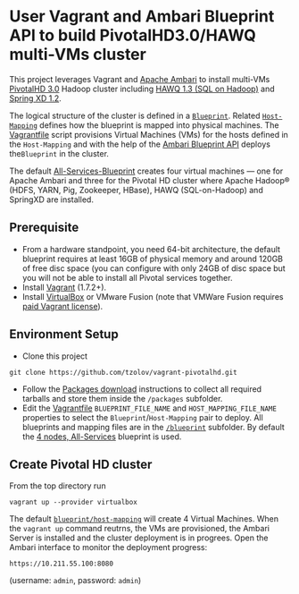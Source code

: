 User Vagrant and Ambari Blueprint API to build PivotalHD3.0/HAWQ multi-VMs cluster
=================
This project leverages Vagrant and [Apache Ambari](https://ambari.apache.org/) to install multi-VMs [PivotalHD 3.0](http://pivotal.io/big-data/pivotal-hd) Hadoop cluster including [HAWQ 1.3 (SQL on Hadoop)](http://pivotal.io/big-data/pivotal-hawq) and [Spring XD 1.2](http://projects.spring.io/spring-xd/).

The logical structure of the cluster is defined in a [`Blueprint`](blueprints). Related [`Host-Mapping`](blueprints) defines how the blueprint is mapped into physical machines. The [Vagrantfile](Vagrantfile) script provisions Virtual Machines (VMs) for the hosts defined in the `Host-Mapping` and with the help of the [Ambari Blueprint API](https://cwiki.apache.org/confluence/display/AMBARI/Blueprints) deploys the`Blueprint` in the cluster. 

The default [All-Services-Blueprint](blueprints/all-services-blueprint.json) creates four virtual machines  — one for Apache Ambari and three for the Pivotal HD cluster where Apache Hadoop® (HDFS, YARN, Pig, Zookeeper, HBase), HAWQ (SQL-on-Hadoop) and SpringXD are installed.

## Prerequisite 
* From a hardware standpoint, you need 64-bit architecture, the default blueprint requires at least 16GB of physical memory and around 120GB of free disc space (you can configure with only 24GB of disc space but you will not be able to install all Pivotal services together.
* Install [Vagrant](http://www.vagrantup.com/downloads.html) (1.7.2+).
* Install [VirtualBox](https://www.virtualbox.org/) or VMware Fusion (note that VMWare Fusion requires [paid Vagrant license](http://www.vagrantup.com/vmware)). 

## Environment Setup
* Clone this project
```
git clone https://github.com/tzolov/vagrant-pivotalhd.git
```
* Follow the [Packages download](https://github.com/tzolov/vagrant-pivotalhd/tree/master/packages) instructions to collect all required tarballs and store them inside the `/packages` subfolder.
* Edit the  [Vagrantfile](Vagrantfile) `BLUEPRINT_FILE_NAME` and `HOST_MAPPING_FILE_NAME` properties to select the `Blueprint`/`Host-Mapping` pair to deploy. All blueprints and mapping files are in the [`/blueprint`](blueprints) subfolder. By default the [4 nodes, All-Services](https://github.com/tzolov/vagrant-pivotalhd/tree/master/blueprints#all-phd30-services-specification) blueprint is used.

## Create Pivotal HD cluster
From the top directory run
```
vagrant up --provider virtualbox
```

The default [`blueprint/host-mapping`](https://github.com/tzolov/vagrant-pivotalhd/tree/master/blueprints#all-phd30-services-specification) will create 4 Virtual Machines. 
When the `vagrant up` command reutrns, the VMs are provisioned, the Ambari Server is installed and the cluster deployment is in progrees. Open the Ambari interface to monitor the deployment progress:
```
https://10.211.55.100:8080
```
(username: `admin`, password: `admin`)



